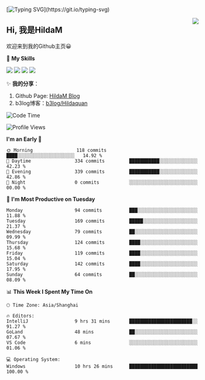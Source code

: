[![Typing SVG](https://readme-typing-svg.herokuapp.com?size=50&duration=5000&color=8C43EA&vCenter=true&width=2000&height=70&lines=开拓视野,+冲破艰险,+洞悉所有,+贴近生活,+寻找真爱,+感受彼此;这就是人生的目的.)](https://git.io/typing-svg)

<a href="#">
  <img align="right" src="https://github-readme-stats.vercel.app/api?username=HildaM&count_private=true&show_icons=true&bg_color=15,f2f7fd,E0EAFC" />
</a>

## Hi, 我是HildaM

欢迎来到我的Github主页😀

🌟 **My Skills**  

![](https://img.shields.io/badge/-Python-3776AB?style=flat-square&logo=Python&logoColor=fff)
![](https://img.shields.io/badge/-Java-F7DF1E?style=flat-square&logo=Java&logoColor=fff)
![](https://img.shields.io/badge/-Linux-000000?style=flat-square&logo=Linux&logoColor=fff)
![](https://img.shields.io/badge/-Golang-000000?style=flat-square&logo=Golang&logoColor=fff)


✨ **我的分享**：

1. Github Page: [HildaM Blog](https://hildam.github.io)
2. b3log博客：[b3log/Hildaquan](https://ld246.com/member/Hildaquan/articles)




<!--START_SECTION:waka-->
![Code Time](http://img.shields.io/badge/Code%20Time-170%20hrs%2034%20mins-blue)

![Profile Views](http://img.shields.io/badge/Profile%20Views-1-blue)

**I'm an Early 🐤** 

```text
🌞 Morning                118 commits         ████░░░░░░░░░░░░░░░░░░░░░   14.92 % 
🌆 Daytime                334 commits         ███████████░░░░░░░░░░░░░░   42.23 % 
🌃 Evening                339 commits         ███████████░░░░░░░░░░░░░░   42.86 % 
🌙 Night                  0 commits           ░░░░░░░░░░░░░░░░░░░░░░░░░   00.00 % 
```
📅 **I'm Most Productive on Tuesday** 

```text
Monday                   94 commits          ███░░░░░░░░░░░░░░░░░░░░░░   11.88 % 
Tuesday                  169 commits         █████░░░░░░░░░░░░░░░░░░░░   21.37 % 
Wednesday                79 commits          ██░░░░░░░░░░░░░░░░░░░░░░░   09.99 % 
Thursday                 124 commits         ████░░░░░░░░░░░░░░░░░░░░░   15.68 % 
Friday                   119 commits         ████░░░░░░░░░░░░░░░░░░░░░   15.04 % 
Saturday                 142 commits         ████░░░░░░░░░░░░░░░░░░░░░   17.95 % 
Sunday                   64 commits          ██░░░░░░░░░░░░░░░░░░░░░░░   08.09 % 
```


📊 **This Week I Spent My Time On** 

```text
🕑︎ Time Zone: Asia/Shanghai

🔥 Editors: 
IntelliJ                 9 hrs 31 mins       ███████████████████████░░   91.27 % 
GoLand                   48 mins             ██░░░░░░░░░░░░░░░░░░░░░░░   07.67 % 
VS Code                  6 mins              ░░░░░░░░░░░░░░░░░░░░░░░░░   01.06 % 

💻 Operating System: 
Windows                  10 hrs 26 mins      █████████████████████████   100.00 % 
```


<!--END_SECTION:waka-->
